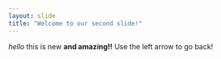 ```yaml
---
layout: slide
title: "Welcome to our second slide!"
---
```

*hello* this is new **and amazing!!**
Use the left arrow to go back!
